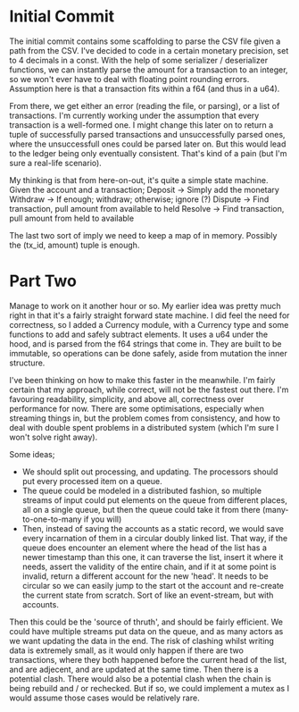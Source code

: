 # Initial Commit
The initial commit contains some scaffolding to parse the CSV file given a path
from the CSV.
I've decided to code in a certain monetary precision, set to 4 decimals in a
const. With the help of some serializer / deserializer functions, we can
instantly parse the amount for a transaction to an integer, so we won't ever
have to deal with floating point rounding errors.
Assumption here is that a transaction fits within a f64 (and thus in a u64).

From there, we get either an error (reading the file, or parsing), or a list
of transactions. I'm currently working under the assumption that every
transaction is a well-formed one. I might change this later on to return a tuple
of successfully parsed transactions and unsuccessfully parsed ones, where the
unsuccessfull ones could be parsed later on. But this would lead to the ledger
being only eventually consistent. That's kind of a pain (but I'm sure a
real-life scenario).

My thinking is that from here-on-out, it's quite a simple state machine.
Given the account and a transaction;
Deposit -> Simply add the monetary
Withdraw -> If enough; withdraw; otherwise; ignore (?)
Dispute -> Find transaction, pull amount from available to held
Resolve -> Find transaction, pull amount from held to available

The last two sort of imply we need to keep a map of in memory. Possibly the
(tx_id, amount) tuple is enough. 

# Part Two
Manage to work on it another hour or so. My earlier idea was pretty much right
in that it's a fairly straight forward state machine. I did feel the need for
correctness, so I added a Currency module, with a Currency type and some
functions to add and safely subtract elements. It uses a u64 under the hood, and
is parsed from the f64 strings that come in. They are built to be immutable, so
operations can be done safely, aside from mutation the inner structure. 

I've been thinking on how to make this faster in the meanwhile. I'm fairly
certain that my approach, while correct, will not be the fastest out there. I'm
favouring readability, simplicity, and above all, correctness over performance
for now. There are some optimisations, especially when streaming things in, but
the problem comes from consistency, and how to deal with double spent problems
in a distributed system (which I'm sure I won't solve right away).

Some ideas;
- We should split out processing, and updating. The processors should put every
    processed item on a queue.
- The queue could be modeled in a distributed fashion, so multiple streams of
    input could put elements on the queue from different places, all on a single
    queue, but then the queue could take it from there (many-to-one-to-many if
    you will)
- Then, instead of saving the accounts as a static record, we would save every
    incarnation of them in a circular doubly linked list. That way, if the 
    queue does encounter an element where the head of the list has a newer 
    timestamp than this one, it can traverse the list, insert it where it needs, 
    assert the validity of the entire chain, and if it at some point is invalid, 
    return a different account for the new 'head'. It needs to be circular so we
    can easily jump to the start ot the account and re-create the current state
    from scratch. Sort of like an event-stream, but with accounts.

Then this could be the 'source of thruth', and should be fairly efficient. We
could have multiple streams put data on the queue, and as many actors as we want
updating the data in the end. The risk of clashing whilst writing data is
extremely small, as it would only happen if there are two transactions, where
they both happened before the current head of the list, and are adjecent, and
are updated at the same time. Then there is a potential clash. There would also
be a potential clash when the chain is being rebuild and / or rechecked. But if
so, we could implement a mutex as I would assume those cases would be relatively
rare.
